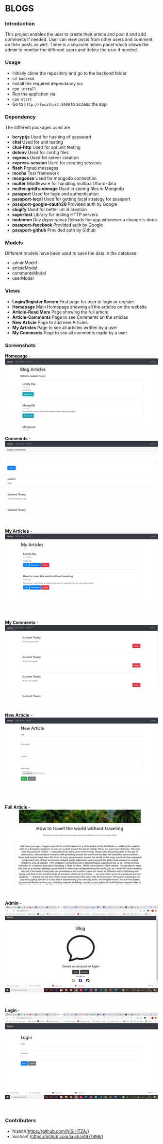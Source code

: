# BLOGS

### Introduction
This project enables the user to create their article and post it and add comments if needed. User can view posts from other users and comment on their posts as well. There is a separate admin panel which allows the admin to monitor the different users and delete the user if needed.

### Usage
- Initially clone the repository and go to the backend folder
- `cd backend`
- Install the required dependancy via 
- `npm install`
- Run the appliction via 
- `npm start`
- Go to `http://localhost:5000` to access the app
### Dependency
The different packages used are
- **bcryptjs** Used for hashing of password
- **chai** Used for unit testing
- **chai-http** Used for api unit testing
- **dotenv** Used for config files
- **express** Used for server creation
- **express-session** Used for creating sessions
- **flash** Popup messages
- **mocha** Test framework
- **mongoose** Used for mongodb connection
- **multer** Middleware for handling multipart/form-data
- **multer-gridfs-storage** Used in storing files in Mongodb
- **passport** Used for login and authentication
- **passport-local** Used for getting local strategy for passport
- **passport-google-oauth20** Provided auth by Google
- **slugify** Used for better url id creation
- **supertest** Library for testing HTTP servers
- **nodemon** *Dev dependency* Reloads the app whenever a change is done
- **passport-facebook** Provided auth by Google
- **passport-github** Provided auth by Github


### Models
Different models have been used to save the data in the database
- adminModel
- articleModel
- commentsModel
- userModel

### Views
- **Login/Register Screen** First page for user to login or register
- **Homepage** Main Homepage showing all the articles on the website
- **Article-Read More** Page showing the full article
- **Article-Comments** Page to see Comments on the articles
- **New Article** Page to add new Articles
- **My Articles** Page to see all articles written by a user
- **My Comments** Page to see all comments made by a user


### Screenshots
**Homepage**
-![Homepage](/Blogs-Images/inside-allarticles.png)



**Comments**
-![Comments](/Blogs-Images/inside-comments.png)
<br/>
<br/>
<br/>

**My Articles**
-![My Articles](/Blogs-Images/inside-myarticle.png)
<br/>
<br/>
<br/>

**My Comments**
-![My Comments](/Blogs-Images/inside-mycomments.png)
<br/>
<br/>
<br/>


**New Article**
-![New Article](/Blogs-Images/inside-newarticle.png)
<br/>
<br/>
<br/>


**Full Article**
-![Full Article](/Blogs-Images/inside-readmore.png)
<br/>
<br/>
<br/>

**Admin**
-![Admin](/Blogs-Images/admin.png)
<br/>
<br/>
<br/>


**Login**
-![Login](/Blogs-Images/login.png)
<br/>
<br/>
<br/>
### Contributers
- Nishith(https://github.com/NISHITZA/)
- Sushant (https://github.com/sushant871998/)


